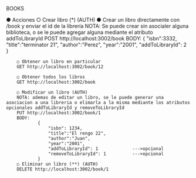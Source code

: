 BOOKS

● Acciones
        ○ Crear libro (*) (AUTH)
            ● Crear un libro directamente con /book y enviar el id de la librería
        NOTA: Se puede crear sin asocialer alguna biblioteca, o se le puede agregar alguna mediante el atributo addToLibraryId
        POST http://localhost:3002/book
        BODY:
            {
            "isbn":3332,
            "title":"terminator 21",
            "author":"Perez",
            "year":"2001",
            "addToLibraryId": 2        
            }

        ○ Obtener un libro en particular
        GET http://localhost:3002/book/12

        ○ Obtener todos los libros
        GET http://localhost:3002/book

        ○ Modificar un libro (AUTH)
        NOTA: ademas de editar un libro, se le puede generar una asociacion a una libreria o elimarla a la misma mediante los atributos opcionales addToLibraryId y removeToLibraryId
        PUT http://localhost:3002/book/1
        BODY:
                {
                    "isbn": 1234,
                    "title":"El rengo 22",
                    "author":"Juan",
                    "year":"2001",
                    "addToLibraryId": 1             --->opcional
                    "removeToLibraryId": 1          --->opcional
                }
        ○ Eliminar un libro (**) (AUTH)
        DELETE http://localhost:3002/book/1